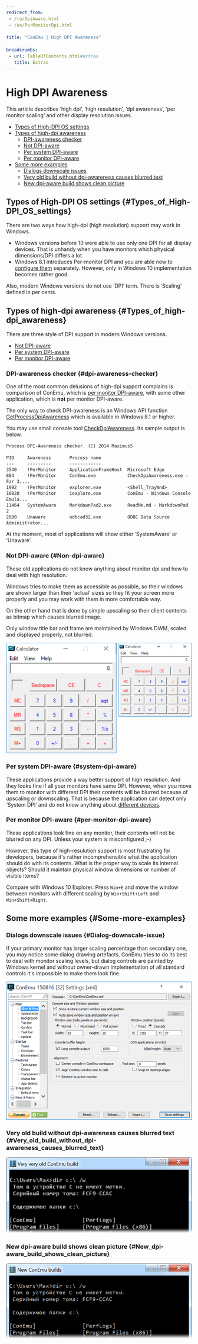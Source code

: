 ```yaml
---
redirect_from:
 - /ru/DpiAware.html
 - /en/PerMonitorDpi.html

title: "ConEmu | High DPI Awareness"

breadcrumbs:
 - url: TableOfContents.html#extras
   title: Extras
---
```


# High DPI Awareness

This article describes ‘high dpi’, ‘high resulution’, ‘dpi awareness’,
‘per monitor scaling’ and other display resolution issues.

* [Types of High-DPI OS settings](#Types_of_High-DPI_OS_settings)
* [Types of high-dpi awareness](#Types_of_high-dpi_awareness)
  * [DPI-awareness checker](#dpi-awareness-checker)
  * [Not DPI-aware](#Non-dpi-aware)
  * [Per system DPI-aware](#system-dpi-aware)
  * [Per monitor DPI-aware](#per-monitor-dpi-aware)
* [Some more examples](#Some-more-examples)
  * [Dialogs downscale issues](#Dialog-downscale-issue)
  * [Very old build without dpi-awareness causes blurred text](#Very_old_build_without_dpi-awareness_causes_blurred_text)
  * [New dpi-aware build shows clean picture](#New_dpi-aware_build_shows_clean_picture)


## Types of High-DPI OS settings  {#Types_of_High-DPI_OS_settings}

There are two ways how high-dpi (high resolution) support may work in Windows.

* Windows versions before 10 were able to use only one DPI for all display devices.
  That is unhandy when you have monitors which physical dimensions/DPI differs a lot.
* Windows 8.1 introduces Per-monitor DPI and you are able now
  to [configure them](http://superuser.com/a/954582/139371) separately.
  However, only in Windows 10 implementation becomes rather good.

Also, modern Windows versions do not use ‘DPI’ term.
There is ‘Scaling’ defined in per cents.


## Types of high-dpi awareness  {#Types_of_high-dpi_awareness}

There are three style of DPI support in modern Windows versions.

* [Not DPI-aware](#Non-dpi-aware)
* [Per system DPI-aware](#system-dpi-aware)
* [Per monitor DPI-aware](#per-monitor-aware)

### DPI-awareness checker   {#dpi-awareness-checker}

One of the most common delusions of high-dpi support complains
is comparison of ConEmu, which is [per monitor DPI-aware](#per-monitor-aware),
with some other application, which is **not** per monitor DPI-aware.

The only way to check DPI-awareness is an Windows API function
[GetProcessDpiAwareness](https://msdn.microsoft.com/en-us/library/windows/desktop/dn302113.aspx)
which is available in Windows 8.1 or higher.

You may use small console tool
[CheckDpiAwareness](https://github.com/Maximus5/CheckDpiAwareness).
Its sample output is below.

~~~
Process DPI-Awareness checker. (C) 2014 Maximus5

PID     Awareness       Process name
---     ---------       ------------
3540    !PerMonitor     ApplicationFrameHost  Microsoft Edge
884     !PerMonitor     ConEmu.exe            CheckDpiAwareness.exe - Far 3....
1992    !PerMonitor     explorer.exe          <Shell_TrayWnd>
10820   !PerMonitor     iexplore.exe          ConEmu - Windows Console Emula...
11464   SystemAware     MarkdownPad2.exe      ReadMe.md - MarkdownPad 2
2880    Unaware         odbcad32.exe          ODBC Data Source Administrator...
~~~

At the moment, most of applications will show either ‘SystemAware’ or ‘Unaware’.


### Not DPI-aware   {#Non-dpi-aware}

These old applications do not know anything about monitor dpi and how to deal with high resolution.

Windows tries to make them as accessible as possible, so their windows are shown
larger than their ‘actual’ sizes so they fit your screen more properly and
you may work with them in more comfortable way.

On the other hand that is done by simple upscaling so their client contents
as bitmap which causes blurred image.

Only window title bar and frame are maintained by Windows DWM,
scaled and displayed properly, not blurred.

![Very old calc at 150% and 100% scaling](/img/calc-150-100.png)


### Per system DPI-aware   {#system-dpi-aware}

These applications provide a way better support of high resolution.
And they looks fine if all your monitors have same DPI.
However, when you move them to monitor with different DPI
their contents will be blurred because of upscaling or downscaling.
That is because the application can detect only ‘System DPI’
and do not know anything about [different devices](#per-monitor-aware).


### Per monitor DPI-aware   {#per-monitor-dpi-aware}

These applications look fine on any monitor,
their contents will not be blurred on any DPI.
Unless your system is misconfigured ;-)

However, this type of high-resulution support is most frustrating
for developers, because it's rather incomprehensible what the
application should do with its contents. What is the proper way
to scale its internal objects? Should it maintain physical window
dimensions or number of visible items?

Compare with Windows 10 Explorer.
Press `Win+E` and move the window between monitors with different scaling
by `Win+Shift+Left` and `Win+Shift+Right`.


## Some more examples  {#Some-more-examples}

### Dialogs downscale issues   {#Dialog-downscale-issue}

If your primary monitor has larger scaling percentage
than secondary one, you may notice some dialog drawing artefacts.
ConEmu tries to do its best to deal with monitor scaling levels,
but dialog controls are painted by Windows kernel and without
owner-drawn implementation of all standard controls it's impossible
to make them look fine.

![Dialog downscale issue](/img/dpi-downscaled.png)

### Very old build without dpi-awareness causes blurred text   {#Very_old_build_without_dpi-awareness_causes_blurred_text}

![Very old ConEmu build without dpi-awareness](/img/dpi-old-150.png)

### New dpi-aware build shows clean picture   {#New_dpi-aware_build_shows_clean_picture}

![New dpi-aware ConEmu build](/img/dpi-new-150.png)
